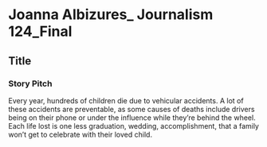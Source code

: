 # Joanna Albizures_ Journalism 124_Final
## Title


### Story Pitch
Every year, hundreds of children die due to vehicular accidents. A lot of these accidents are preventable, as some causes of deaths include drivers being on their phone or under the influence while they’re behind the wheel. Each life lost is one less graduation, wedding, accomplishment, that a family won’t get to celebrate with their loved child. 
